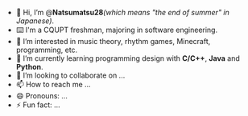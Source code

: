 - 👋 Hi, I’m @**Natsumatsu28**_(which means "the end of summer" in Japanese)_.
- ⌨️ I'm a CQUPT freshman, majoring in software engineering.
- 👀 I’m interested in music theory, rhythm games, Minecraft, programming, etc.
- 🌱 I’m currently learning programming design with **C/C++**, **Java** and **Python**.
- 💞️ I’m looking to collaborate on ...
- 📫 How to reach me ...
- 😄 Pronouns: ...
- ⚡ Fun fact: ...

<!---
Natsumatsu28/Natsumatsu28 is a ✨ special ✨ repository because its `README.md` (this file) appears on your GitHub profile.
You can click the Preview link to take a look at your changes.
--->
